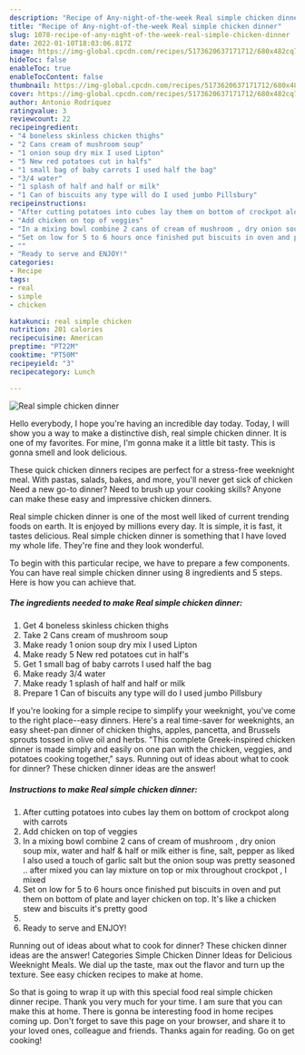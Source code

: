 ```yaml
---
description: "Recipe of Any-night-of-the-week Real simple chicken dinner"
title: "Recipe of Any-night-of-the-week Real simple chicken dinner"
slug: 1078-recipe-of-any-night-of-the-week-real-simple-chicken-dinner
date: 2022-01-10T18:03:06.817Z
image: https://img-global.cpcdn.com/recipes/5173620637171712/680x482cq70/real-simple-chicken-dinner-recipe-main-photo.jpg
hideToc: false
enableToc: true
enableTocContent: false
thumbnail: https://img-global.cpcdn.com/recipes/5173620637171712/680x482cq70/real-simple-chicken-dinner-recipe-main-photo.jpg
cover: https://img-global.cpcdn.com/recipes/5173620637171712/680x482cq70/real-simple-chicken-dinner-recipe-main-photo.jpg
author: Antonio Rodriquez
ratingvalue: 3
reviewcount: 22
recipeingredient:
- "4 boneless skinless chicken thighs"
- "2 Cans cream of mushroom soup"
- "1 onion soup dry mix I used Lipton"
- "5 New red potatoes cut in halfs"
- "1 small bag of baby carrots I used half the bag"
- "3/4 water"
- "1 splash of half and half or milk"
- "1 Can of biscuits any type will do I used jumbo Pillsbury"
recipeinstructions:
- "After cutting potatoes into cubes lay them on bottom of crockpot along with carrots"
- "Add chicken on top of veggies"
- "In a mixing bowl combine 2 cans of cream of mushroom , dry onion soup mix, water and half &amp;  half or milk either is fine, salt, pepper as liked I also used a touch of garlic salt but the onion soup was pretty seasoned ..  after mixed you can lay mixture on top or mix throughout crockpot , I mixed"
- "Set on low for 5 to 6 hours once finished put biscuits in oven and put them on bottom of plate and layer chicken on top. It&#39;s like a chicken stew and biscuits it&#39;s pretty good"
- ""
- "Ready to serve and ENJOY!"
categories:
- Recipe
tags:
- real
- simple
- chicken

katakunci: real simple chicken 
nutrition: 201 calories
recipecuisine: American
preptime: "PT22M"
cooktime: "PT50M"
recipeyield: "3"
recipecategory: Lunch

---
```



![Real simple chicken dinner](https://img-global.cpcdn.com/recipes/5173620637171712/680x482cq70/real-simple-chicken-dinner-recipe-main-photo.jpg)

Hello everybody, I hope you're having an incredible day today. Today, I will show you a way to make a distinctive dish, real simple chicken dinner. It is one of my favorites. For mine, I'm gonna make it a little bit tasty. This is gonna smell and look delicious.

These quick chicken dinners recipes are perfect for a stress-free weeknight meal. With pastas, salads, bakes, and more, you&#39;ll never get sick of chicken Need a new go-to dinner? Need to brush up your cooking skills? Anyone can make these easy and impressive chicken dinners.

Real simple chicken dinner is one of the most well liked of current trending foods on earth. It is enjoyed by millions every day. It is simple, it is fast, it tastes delicious. Real simple chicken dinner is something that I have loved my whole life. They're fine and they look wonderful.


To begin with this particular recipe, we have to prepare a few components. You can have real simple chicken dinner using 8 ingredients and 5 steps. Here is how you can achieve that.

<!--inarticleads1-->

##### The ingredients needed to make Real simple chicken dinner:

1. Get 4 boneless skinless chicken thighs
1. Take 2 Cans cream of mushroom soup
1. Make ready 1 onion soup dry mix I used Lipton
1. Make ready 5 New red potatoes cut in half&#39;s
1. Get 1 small bag of baby carrots I used half the bag
1. Make ready 3/4 water
1. Make ready 1 splash of half and half or milk
1. Prepare 1 Can of biscuits any type will do I used jumbo Pillsbury


If you&#39;re looking for a simple recipe to simplify your weeknight, you&#39;ve come to the right place--easy dinners. Here&#39;s a real time-saver for weeknights, an easy sheet-pan dinner of chicken thighs, apples, pancetta, and Brussels sprouts tossed in olive oil and herbs. &#34;This complete Greek-inspired chicken dinner is made simply and easily on one pan with the chicken, veggies, and potatoes cooking together,&#34; says. Running out of ideas about what to cook for dinner? These chicken dinner ideas are the answer! 

<!--inarticleads2-->

##### Instructions to make Real simple chicken dinner:

1. After cutting potatoes into cubes lay them on bottom of crockpot along with carrots
1. Add chicken on top of veggies
1. In a mixing bowl combine 2 cans of cream of mushroom , dry onion soup mix, water and half &amp;  half or milk either is fine, salt, pepper as liked I also used a touch of garlic salt but the onion soup was pretty seasoned ..  after mixed you can lay mixture on top or mix throughout crockpot , I mixed
1. Set on low for 5 to 6 hours once finished put biscuits in oven and put them on bottom of plate and layer chicken on top. It&#39;s like a chicken stew and biscuits it&#39;s pretty good
1. 
1. Ready to serve and ENJOY!

Running out of ideas about what to cook for dinner? These chicken dinner ideas are the answer! Categories Simple Chicken Dinner Ideas for Delicious Weeknight Meals. We dial up the taste, max out the flavor and turn up the texture. See easy chicken recipes to make at home. 

So that is going to wrap it up with this special food real simple chicken dinner recipe. Thank you very much for your time. I am sure that you can make this at home. There is gonna be interesting food in home recipes coming up. Don't forget to save this page on your browser, and share it to your loved ones, colleague and friends. Thanks again for reading. Go on get cooking!
